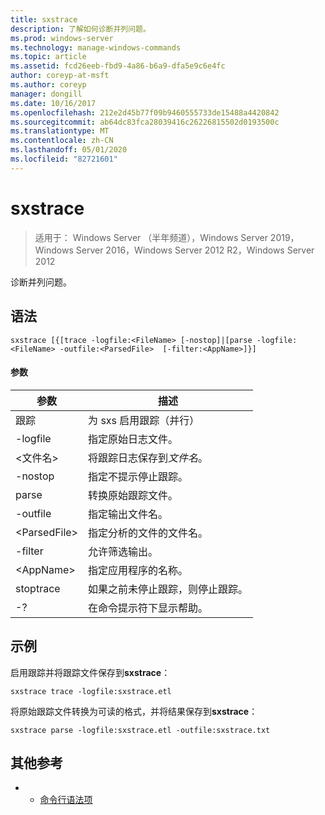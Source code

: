 ```yaml
---
title: sxstrace
description: 了解如何诊断并列问题。
ms.prod: windows-server
ms.technology: manage-windows-commands
ms.topic: article
ms.assetid: fcd26eeb-fbd9-4a86-b6a9-dfa5e9c6e4fc
author: coreyp-at-msft
ms.author: coreyp
manager: dongill
ms.date: 10/16/2017
ms.openlocfilehash: 212e2d45b77f09b9460555733de15488a4420842
ms.sourcegitcommit: ab64dc83fca28039416c26226815502d0193500c
ms.translationtype: MT
ms.contentlocale: zh-CN
ms.lasthandoff: 05/01/2020
ms.locfileid: "82721601"
---
```

# <a name="sxstrace"></a>sxstrace

> 适用于： Windows Server （半年频道），Windows Server 2019，Windows Server 2016，Windows Server 2012 R2，Windows Server 2012

诊断并列问题。    

## <a name="syntax"></a>语法  
```  
sxstrace [{[trace -logfile:<FileName> [-nostop]|[parse -logfile:<FileName> -outfile:<ParsedFile>  [-filter:<AppName>]}]  
```  

#### <a name="parameters"></a>参数  
|参数|描述|  
|-------|--------|  
|跟踪|为 sxs 启用跟踪（并行）|  
|-logfile|指定原始日志文件。|  
|\<文件名>|将跟踪日志保存到*文件名*。|  
|-nostop|指定不提示停止跟踪。|  
|parse|转换原始跟踪文件。|  
|-outfile|指定输出文件名。|  
|\<ParsedFile>|指定分析的文件的文件名。|  
|-filter|允许筛选输出。|  
|\<AppName>|指定应用程序的名称。|  
|stoptrace|如果之前未停止跟踪，则停止跟踪。|  
|-?|在命令提示符下显示帮助。|  

## <a name="examples"></a>示例  
启用跟踪并将跟踪文件保存到**sxstrace**：  
```  
sxstrace trace -logfile:sxstrace.etl  
```  
将原始跟踪文件转换为可读的格式，并将结果保存到**sxstrace**：  
```  
sxstrace parse -logfile:sxstrace.etl -outfile:sxstrace.txt  
```  

## <a name="additional-references"></a>其他参考  
-   - [命令行语法项](command-line-syntax-key.md)  
  
